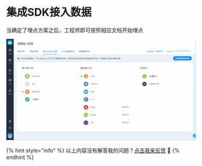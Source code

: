 # 集成SDK接入数据

当确定了埋点方案之后，工程师即可按照相应文档开始埋点

![](../../../.gitbook/assets/image%20%2840%29.png)

{% hint style="info" %}
以上内容没有解答我的问题？[点击我来反馈](https://support.qq.com/products/118522/) 🚀
{% endhint %}

